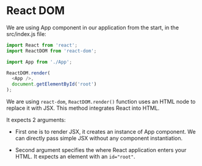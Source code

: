 # React DOM

We are using App component in our application from the start, in the src/index.js file:

```js
import React from 'react';
import ReactDOM from 'react-dom';

import App from './App';

ReactDOM.render(
  <App />,
  document.getElementById('root')
);
```

We are using `react-dom`, `ReactDOM.render()` function uses an HTML node to replace it with JSX. This method integrates React into HTML.

It expects 2 arguments:

- First one is to render JSX, it creates an instance of App component. We can directly pass simple JSX without any component instantiation.

- Second argument specifies the where React application enters your HTML. It expects an element with an `id="root"`.


